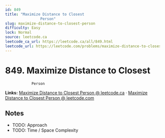 ```yaml
--- 
id: 849
title: "Maximize Distance to Closest
                Person"
slug: maximize-distance-to-closest-person
difficulty: Easy
lock: Normal
source: leetcode.ca
leetcode_ca_url: https://leetcode.ca/all/849.html
leetcode_url: https://leetcode.com/problems/maximize-distance-to-closest-person/
---
```


# 849. Maximize Distance to Closest
                Person

**Links:** [Maximize Distance to Closest
                Person @ leetcode.ca](https://leetcode.ca/all/849.html) · [Maximize Distance to Closest
                Person @ leetcode.com](https://leetcode.com/problems/maximize-distance-to-closest-person/)

## Notes
- TODO: Approach
- TODO: Time / Space Complexity
